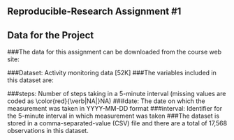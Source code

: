## Reproducible-Research Assignment #1

## Data for the Project
###The data for this assignment can be downloaded from the course web site:

###Dataset: Activity monitoring data [52K]
###The variables included in this dataset are:

###steps: Number of steps taking in a 5-minute interval (missing values are coded as \color{red}{\verb|NA|}NA)
###date: The date on which the measurement was taken in YYYY-MM-DD format
###interval: Identifier for the 5-minute interval in which measurement was taken
###The dataset is stored in a comma-separated-value (CSV) file and there are a total of 17,568 observations in this dataset.

